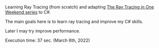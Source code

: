 Learning Ray Tracing (from scratch) and adapting [The Ray Tracing in One Weekend series](https://raytracing.github.io/) to C#.

The main goals here is to learn ray tracing and improve my C# skills.

Later I may try improve performance.

Execution time: 37 sec. (March 6th, 2022)
